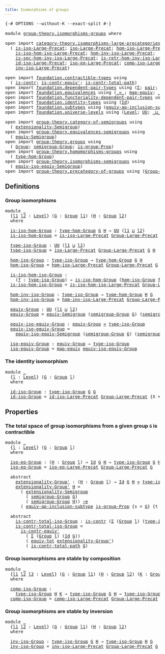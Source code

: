 ```yaml
---
title: Isomorphisms of groups
---
```


<pre class="Agda"><a id="48" class="Symbol">{-#</a> <a id="52" class="Keyword">OPTIONS</a> <a id="60" class="Pragma">--without-K</a> <a id="72" class="Pragma">--exact-split</a> <a id="86" class="Symbol">#-}</a>

<a id="91" class="Keyword">module</a> <a id="98" href="group-theory.isomorphisms-groups.html" class="Module">group-theory.isomorphisms-groups</a> <a id="131" class="Keyword">where</a>

<a id="138" class="Keyword">open</a> <a id="143" class="Keyword">import</a> <a id="150" href="category-theory.isomorphisms-large-precategories.html" class="Module">category-theory.isomorphisms-large-precategories</a> <a id="199" class="Keyword">using</a>
  <a id="207" class="Symbol">(</a> <a id="209" href="category-theory.isomorphisms-large-precategories.html#1253" class="Function">is-iso-Large-Precat</a><a id="228" class="Symbol">;</a> <a id="230" href="category-theory.isomorphisms-large-precategories.html#1879" class="Function">iso-Large-Precat</a><a id="246" class="Symbol">;</a> <a id="248" href="category-theory.isomorphisms-large-precategories.html#2025" class="Function">hom-iso-Large-Precat</a><a id="268" class="Symbol">;</a>
    <a id="274" href="category-theory.isomorphisms-large-precategories.html#2127" class="Function">is-iso-hom-iso-Large-Precat</a><a id="301" class="Symbol">;</a> <a id="303" href="category-theory.isomorphisms-large-precategories.html#2280" class="Function">hom-inv-iso-Large-Precat</a><a id="327" class="Symbol">;</a>
    <a id="333" href="category-theory.isomorphisms-large-precategories.html#2400" class="Function">is-sec-hom-inv-iso-Large-Precat</a><a id="364" class="Symbol">;</a> <a id="366" href="category-theory.isomorphisms-large-precategories.html#2652" class="Function">is-retr-hom-inv-iso-Large-Precat</a><a id="398" class="Symbol">;</a>
    <a id="404" href="category-theory.isomorphisms-large-precategories.html#3263" class="Function">id-iso-Large-Precat</a><a id="423" class="Symbol">;</a> <a id="425" href="category-theory.isomorphisms-large-precategories.html#3932" class="Function">iso-eq-Large-Precat</a><a id="444" class="Symbol">;</a> <a id="446" href="category-theory.isomorphisms-large-precategories.html#8945" class="Function">comp-iso-Large-Precat</a><a id="467" class="Symbol">;</a>
    <a id="473" href="category-theory.isomorphisms-large-precategories.html#10071" class="Function">inv-iso-Large-Precat</a><a id="493" class="Symbol">)</a>

<a id="496" class="Keyword">open</a> <a id="501" class="Keyword">import</a> <a id="508" href="foundation.contractible-types.html" class="Module">foundation.contractible-types</a> <a id="538" class="Keyword">using</a>
  <a id="546" class="Symbol">(</a> <a id="548" href="foundation-core.contractible-types.html#1006" class="Function">is-contr</a><a id="556" class="Symbol">;</a> <a id="558" href="foundation-core.contractible-types.html#3813" class="Function">is-contr-equiv&#39;</a><a id="573" class="Symbol">;</a> <a id="575" href="foundation-core.contractible-types.html#2046" class="Function">is-contr-total-path</a><a id="594" class="Symbol">)</a>
<a id="596" class="Keyword">open</a> <a id="601" class="Keyword">import</a> <a id="608" href="foundation.dependent-pair-types.html" class="Module">foundation.dependent-pair-types</a> <a id="640" class="Keyword">using</a> <a id="646" class="Symbol">(</a><a id="647" href="foundation-core.dependent-pair-types.html#515" class="Record">Σ</a><a id="648" class="Symbol">;</a> <a id="650" href="foundation-core.dependent-pair-types.html#588" class="InductiveConstructor">pair</a><a id="654" class="Symbol">;</a> <a id="656" href="foundation-core.dependent-pair-types.html#605" class="Field">pr1</a><a id="659" class="Symbol">;</a> <a id="661" href="foundation-core.dependent-pair-types.html#617" class="Field">pr2</a><a id="664" class="Symbol">)</a>
<a id="666" class="Keyword">open</a> <a id="671" class="Keyword">import</a> <a id="678" href="foundation.equivalences.html" class="Module">foundation.equivalences</a> <a id="702" class="Keyword">using</a> <a id="708" class="Symbol">(</a><a id="709" href="foundation-core.equivalences.html#1621" class="Function Operator">_≃_</a><a id="712" class="Symbol">;</a> <a id="714" href="foundation-core.equivalences.html#1821" class="Function">map-equiv</a><a id="723" class="Symbol">;</a> <a id="725" href="foundation-core.equivalences.html#7869" class="Function Operator">_∘e_</a><a id="729" class="Symbol">)</a>
<a id="731" class="Keyword">open</a> <a id="736" class="Keyword">import</a> <a id="743" href="foundation.functoriality-dependent-pair-types.html" class="Module">foundation.functoriality-dependent-pair-types</a> <a id="789" class="Keyword">using</a> <a id="795" class="Symbol">(</a><a id="796" href="foundation-core.functoriality-dependent-pair-types.html#7267" class="Function">equiv-tot</a><a id="805" class="Symbol">)</a>
<a id="807" class="Keyword">open</a> <a id="812" class="Keyword">import</a> <a id="819" href="foundation.identity-types.html" class="Module">foundation.identity-types</a> <a id="845" class="Keyword">using</a> <a id="851" class="Symbol">(</a><a id="852" href="foundation-core.identity-types.html#1767" class="Datatype">Id</a><a id="854" class="Symbol">)</a>
<a id="856" class="Keyword">open</a> <a id="861" class="Keyword">import</a> <a id="868" href="foundation.subtypes.html" class="Module">foundation.subtypes</a> <a id="888" class="Keyword">using</a> <a id="894" class="Symbol">(</a><a id="895" href="foundation-core.subtypes.html#4122" class="Function">equiv-ap-inclusion-subtype</a><a id="921" class="Symbol">)</a>
<a id="923" class="Keyword">open</a> <a id="928" class="Keyword">import</a> <a id="935" href="foundation.universe-levels.html" class="Module">foundation.universe-levels</a> <a id="962" class="Keyword">using</a> <a id="968" class="Symbol">(</a><a id="969" href="Agda.Primitive.html#597" class="Postulate">Level</a><a id="974" class="Symbol">;</a> <a id="976" href="foundation-core.universe-levels.html#235" class="Primitive">UU</a><a id="978" class="Symbol">;</a> <a id="980" href="Agda.Primitive.html#810" class="Primitive Operator">_⊔_</a><a id="983" class="Symbol">)</a>

<a id="986" class="Keyword">open</a> <a id="991" class="Keyword">import</a> <a id="998" href="group-theory.category-of-semigroups.html" class="Module">group-theory.category-of-semigroups</a> <a id="1034" class="Keyword">using</a>
  <a id="1042" class="Symbol">(</a> <a id="1044" href="group-theory.category-of-semigroups.html#1229" class="Function">extensionality-Semigroup</a><a id="1068" class="Symbol">)</a>
<a id="1070" class="Keyword">open</a> <a id="1075" class="Keyword">import</a> <a id="1082" href="group-theory.equivalences-semigroups.html" class="Module">group-theory.equivalences-semigroups</a> <a id="1119" class="Keyword">using</a>
  <a id="1127" class="Symbol">(</a> <a id="1129" href="group-theory.equivalences-semigroups.html#2014" class="Function">equiv-Semigroup</a><a id="1144" class="Symbol">)</a>
<a id="1146" class="Keyword">open</a> <a id="1151" class="Keyword">import</a> <a id="1158" href="group-theory.groups.html" class="Module">group-theory.groups</a> <a id="1178" class="Keyword">using</a>
  <a id="1186" class="Symbol">(</a> <a id="1188" href="group-theory.groups.html#2481" class="Function">Group</a><a id="1193" class="Symbol">;</a> <a id="1195" href="group-theory.groups.html#2603" class="Function">semigroup-Group</a><a id="1210" class="Symbol">;</a> <a id="1212" href="group-theory.groups.html#9785" class="Function">is-group-Prop</a><a id="1225" class="Symbol">)</a>
<a id="1227" class="Keyword">open</a> <a id="1232" class="Keyword">import</a> <a id="1239" href="group-theory.homomorphisms-groups.html" class="Module">group-theory.homomorphisms-groups</a> <a id="1273" class="Keyword">using</a>
  <a id="1281" class="Symbol">(</a> <a id="1283" href="group-theory.homomorphisms-groups.html#1635" class="Function">type-hom-Group</a><a id="1297" class="Symbol">)</a>
<a id="1299" class="Keyword">open</a> <a id="1304" class="Keyword">import</a> <a id="1311" href="group-theory.isomorphisms-semigroups.html" class="Module">group-theory.isomorphisms-semigroups</a> <a id="1348" class="Keyword">using</a>
  <a id="1356" class="Symbol">(</a> <a id="1358" href="group-theory.isomorphisms-semigroups.html#6220" class="Function">equiv-iso-equiv-Semigroup</a><a id="1383" class="Symbol">)</a>
<a id="1385" class="Keyword">open</a> <a id="1390" class="Keyword">import</a> <a id="1397" href="group-theory.precategory-of-groups.html" class="Module">group-theory.precategory-of-groups</a> <a id="1432" class="Keyword">using</a> <a id="1438" class="Symbol">(</a><a id="1439" href="group-theory.precategory-of-groups.html#747" class="Function">Group-Large-Precat</a><a id="1457" class="Symbol">)</a>
</pre>
## Definitions

### Group isomorphisms

<pre class="Agda"><a id="1512" class="Keyword">module</a> <a id="1519" href="group-theory.isomorphisms-groups.html#1519" class="Module">_</a>
  <a id="1523" class="Symbol">{</a><a id="1524" href="group-theory.isomorphisms-groups.html#1524" class="Bound">l1</a> <a id="1527" href="group-theory.isomorphisms-groups.html#1527" class="Bound">l2</a> <a id="1530" class="Symbol">:</a> <a id="1532" href="Agda.Primitive.html#597" class="Postulate">Level</a><a id="1537" class="Symbol">}</a> <a id="1539" class="Symbol">(</a><a id="1540" href="group-theory.isomorphisms-groups.html#1540" class="Bound">G</a> <a id="1542" class="Symbol">:</a> <a id="1544" href="group-theory.groups.html#2481" class="Function">Group</a> <a id="1550" href="group-theory.isomorphisms-groups.html#1524" class="Bound">l1</a><a id="1552" class="Symbol">)</a> <a id="1554" class="Symbol">(</a><a id="1555" href="group-theory.isomorphisms-groups.html#1555" class="Bound">H</a> <a id="1557" class="Symbol">:</a> <a id="1559" href="group-theory.groups.html#2481" class="Function">Group</a> <a id="1565" href="group-theory.isomorphisms-groups.html#1527" class="Bound">l2</a><a id="1567" class="Symbol">)</a>
  <a id="1571" class="Keyword">where</a>
  
  <a id="1582" href="group-theory.isomorphisms-groups.html#1582" class="Function">is-iso-hom-Group</a> <a id="1599" class="Symbol">:</a> <a id="1601" href="group-theory.homomorphisms-groups.html#1635" class="Function">type-hom-Group</a> <a id="1616" href="group-theory.isomorphisms-groups.html#1540" class="Bound">G</a> <a id="1618" href="group-theory.isomorphisms-groups.html#1555" class="Bound">H</a> <a id="1620" class="Symbol">→</a> <a id="1622" href="foundation-core.universe-levels.html#235" class="Primitive">UU</a> <a id="1625" class="Symbol">(</a><a id="1626" href="group-theory.isomorphisms-groups.html#1524" class="Bound">l1</a> <a id="1629" href="Agda.Primitive.html#810" class="Primitive Operator">⊔</a> <a id="1631" href="group-theory.isomorphisms-groups.html#1527" class="Bound">l2</a><a id="1633" class="Symbol">)</a>
  <a id="1637" href="group-theory.isomorphisms-groups.html#1582" class="Function">is-iso-hom-Group</a> <a id="1654" class="Symbol">=</a> <a id="1656" href="category-theory.isomorphisms-large-precategories.html#1253" class="Function">is-iso-Large-Precat</a> <a id="1676" href="group-theory.precategory-of-groups.html#747" class="Function">Group-Large-Precat</a> <a id="1695" class="Symbol">{</a><a id="1696" class="Argument">X</a> <a id="1698" class="Symbol">=</a> <a id="1700" href="group-theory.isomorphisms-groups.html#1540" class="Bound">G</a><a id="1701" class="Symbol">}</a> <a id="1703" class="Symbol">{</a><a id="1704" class="Argument">Y</a> <a id="1706" class="Symbol">=</a> <a id="1708" href="group-theory.isomorphisms-groups.html#1555" class="Bound">H</a><a id="1709" class="Symbol">}</a>

  <a id="1714" href="group-theory.isomorphisms-groups.html#1714" class="Function">type-iso-Group</a> <a id="1729" class="Symbol">:</a> <a id="1731" href="foundation-core.universe-levels.html#235" class="Primitive">UU</a> <a id="1734" class="Symbol">(</a><a id="1735" href="group-theory.isomorphisms-groups.html#1524" class="Bound">l1</a> <a id="1738" href="Agda.Primitive.html#810" class="Primitive Operator">⊔</a> <a id="1740" href="group-theory.isomorphisms-groups.html#1527" class="Bound">l2</a><a id="1742" class="Symbol">)</a>
  <a id="1746" href="group-theory.isomorphisms-groups.html#1714" class="Function">type-iso-Group</a> <a id="1761" class="Symbol">=</a> <a id="1763" href="category-theory.isomorphisms-large-precategories.html#1879" class="Function">iso-Large-Precat</a> <a id="1780" href="group-theory.precategory-of-groups.html#747" class="Function">Group-Large-Precat</a> <a id="1799" href="group-theory.isomorphisms-groups.html#1540" class="Bound">G</a> <a id="1801" href="group-theory.isomorphisms-groups.html#1555" class="Bound">H</a>

  <a id="1806" href="group-theory.isomorphisms-groups.html#1806" class="Function">hom-iso-Group</a> <a id="1820" class="Symbol">:</a> <a id="1822" href="group-theory.isomorphisms-groups.html#1714" class="Function">type-iso-Group</a> <a id="1837" class="Symbol">→</a> <a id="1839" href="group-theory.homomorphisms-groups.html#1635" class="Function">type-hom-Group</a> <a id="1854" href="group-theory.isomorphisms-groups.html#1540" class="Bound">G</a> <a id="1856" href="group-theory.isomorphisms-groups.html#1555" class="Bound">H</a>
  <a id="1860" href="group-theory.isomorphisms-groups.html#1806" class="Function">hom-iso-Group</a> <a id="1874" class="Symbol">=</a> <a id="1876" href="category-theory.isomorphisms-large-precategories.html#2025" class="Function">hom-iso-Large-Precat</a> <a id="1897" href="group-theory.precategory-of-groups.html#747" class="Function">Group-Large-Precat</a> <a id="1916" href="group-theory.isomorphisms-groups.html#1540" class="Bound">G</a> <a id="1918" href="group-theory.isomorphisms-groups.html#1555" class="Bound">H</a>

  <a id="1923" href="group-theory.isomorphisms-groups.html#1923" class="Function">is-iso-hom-iso-Group</a> <a id="1944" class="Symbol">:</a>
    <a id="1950" class="Symbol">(</a><a id="1951" href="group-theory.isomorphisms-groups.html#1951" class="Bound">f</a> <a id="1953" class="Symbol">:</a> <a id="1955" href="group-theory.isomorphisms-groups.html#1714" class="Function">type-iso-Group</a><a id="1969" class="Symbol">)</a> <a id="1971" class="Symbol">→</a> <a id="1973" href="group-theory.isomorphisms-groups.html#1582" class="Function">is-iso-hom-Group</a> <a id="1990" class="Symbol">(</a><a id="1991" href="group-theory.isomorphisms-groups.html#1806" class="Function">hom-iso-Group</a> <a id="2005" href="group-theory.isomorphisms-groups.html#1951" class="Bound">f</a><a id="2006" class="Symbol">)</a>
  <a id="2010" href="group-theory.isomorphisms-groups.html#1923" class="Function">is-iso-hom-iso-Group</a> <a id="2031" class="Symbol">=</a> <a id="2033" href="category-theory.isomorphisms-large-precategories.html#2127" class="Function">is-iso-hom-iso-Large-Precat</a> <a id="2061" href="group-theory.precategory-of-groups.html#747" class="Function">Group-Large-Precat</a> <a id="2080" href="group-theory.isomorphisms-groups.html#1540" class="Bound">G</a> <a id="2082" href="group-theory.isomorphisms-groups.html#1555" class="Bound">H</a>

  <a id="2087" href="group-theory.isomorphisms-groups.html#2087" class="Function">hom-inv-iso-Group</a> <a id="2105" class="Symbol">:</a> <a id="2107" href="group-theory.isomorphisms-groups.html#1714" class="Function">type-iso-Group</a> <a id="2122" class="Symbol">→</a> <a id="2124" href="group-theory.homomorphisms-groups.html#1635" class="Function">type-hom-Group</a> <a id="2139" href="group-theory.isomorphisms-groups.html#1555" class="Bound">H</a> <a id="2141" href="group-theory.isomorphisms-groups.html#1540" class="Bound">G</a>
  <a id="2145" href="group-theory.isomorphisms-groups.html#2087" class="Function">hom-inv-iso-Group</a> <a id="2163" class="Symbol">=</a> <a id="2165" href="category-theory.isomorphisms-large-precategories.html#2280" class="Function">hom-inv-iso-Large-Precat</a> <a id="2190" href="group-theory.precategory-of-groups.html#747" class="Function">Group-Large-Precat</a> <a id="2209" href="group-theory.isomorphisms-groups.html#1540" class="Bound">G</a> <a id="2211" href="group-theory.isomorphisms-groups.html#1555" class="Bound">H</a>

  <a id="2216" href="group-theory.isomorphisms-groups.html#2216" class="Function">equiv-Group</a> <a id="2228" class="Symbol">:</a> <a id="2230" href="foundation-core.universe-levels.html#235" class="Primitive">UU</a> <a id="2233" class="Symbol">(</a><a id="2234" href="group-theory.isomorphisms-groups.html#1524" class="Bound">l1</a> <a id="2237" href="Agda.Primitive.html#810" class="Primitive Operator">⊔</a> <a id="2239" href="group-theory.isomorphisms-groups.html#1527" class="Bound">l2</a><a id="2241" class="Symbol">)</a>
  <a id="2245" href="group-theory.isomorphisms-groups.html#2216" class="Function">equiv-Group</a> <a id="2257" class="Symbol">=</a> <a id="2259" href="group-theory.equivalences-semigroups.html#2014" class="Function">equiv-Semigroup</a> <a id="2275" class="Symbol">(</a><a id="2276" href="group-theory.groups.html#2603" class="Function">semigroup-Group</a> <a id="2292" href="group-theory.isomorphisms-groups.html#1540" class="Bound">G</a><a id="2293" class="Symbol">)</a> <a id="2295" class="Symbol">(</a><a id="2296" href="group-theory.groups.html#2603" class="Function">semigroup-Group</a> <a id="2312" href="group-theory.isomorphisms-groups.html#1555" class="Bound">H</a><a id="2313" class="Symbol">)</a>

  <a id="2318" href="group-theory.isomorphisms-groups.html#2318" class="Function">equiv-iso-equiv-Group</a> <a id="2340" class="Symbol">:</a> <a id="2342" href="group-theory.isomorphisms-groups.html#2216" class="Function">equiv-Group</a> <a id="2354" href="foundation-core.equivalences.html#1621" class="Function Operator">≃</a> <a id="2356" href="group-theory.isomorphisms-groups.html#1714" class="Function">type-iso-Group</a>
  <a id="2373" href="group-theory.isomorphisms-groups.html#2318" class="Function">equiv-iso-equiv-Group</a> <a id="2395" class="Symbol">=</a>
    <a id="2401" href="group-theory.isomorphisms-semigroups.html#6220" class="Function">equiv-iso-equiv-Semigroup</a> <a id="2427" class="Symbol">(</a><a id="2428" href="group-theory.groups.html#2603" class="Function">semigroup-Group</a> <a id="2444" href="group-theory.isomorphisms-groups.html#1540" class="Bound">G</a><a id="2445" class="Symbol">)</a> <a id="2447" class="Symbol">(</a><a id="2448" href="group-theory.groups.html#2603" class="Function">semigroup-Group</a> <a id="2464" href="group-theory.isomorphisms-groups.html#1555" class="Bound">H</a><a id="2465" class="Symbol">)</a>

  <a id="2470" href="group-theory.isomorphisms-groups.html#2470" class="Function">iso-equiv-Group</a> <a id="2486" class="Symbol">:</a> <a id="2488" href="group-theory.isomorphisms-groups.html#2216" class="Function">equiv-Group</a> <a id="2500" class="Symbol">→</a> <a id="2502" href="group-theory.isomorphisms-groups.html#1714" class="Function">type-iso-Group</a>
  <a id="2519" href="group-theory.isomorphisms-groups.html#2470" class="Function">iso-equiv-Group</a> <a id="2535" class="Symbol">=</a> <a id="2537" href="foundation-core.equivalences.html#1821" class="Function">map-equiv</a> <a id="2547" href="group-theory.isomorphisms-groups.html#2318" class="Function">equiv-iso-equiv-Group</a>
</pre>
### The identity isomorphism

<pre class="Agda"><a id="2612" class="Keyword">module</a> <a id="2619" href="group-theory.isomorphisms-groups.html#2619" class="Module">_</a>
  <a id="2623" class="Symbol">{</a><a id="2624" href="group-theory.isomorphisms-groups.html#2624" class="Bound">l</a> <a id="2626" class="Symbol">:</a> <a id="2628" href="Agda.Primitive.html#597" class="Postulate">Level</a><a id="2633" class="Symbol">}</a> <a id="2635" class="Symbol">(</a><a id="2636" href="group-theory.isomorphisms-groups.html#2636" class="Bound">G</a> <a id="2638" class="Symbol">:</a> <a id="2640" href="group-theory.groups.html#2481" class="Function">Group</a> <a id="2646" href="group-theory.isomorphisms-groups.html#2624" class="Bound">l</a><a id="2647" class="Symbol">)</a>
  <a id="2651" class="Keyword">where</a>

  <a id="2660" href="group-theory.isomorphisms-groups.html#2660" class="Function">id-iso-Group</a> <a id="2673" class="Symbol">:</a> <a id="2675" href="group-theory.isomorphisms-groups.html#1714" class="Function">type-iso-Group</a> <a id="2690" href="group-theory.isomorphisms-groups.html#2636" class="Bound">G</a> <a id="2692" href="group-theory.isomorphisms-groups.html#2636" class="Bound">G</a>
  <a id="2696" href="group-theory.isomorphisms-groups.html#2660" class="Function">id-iso-Group</a> <a id="2709" class="Symbol">=</a> <a id="2711" href="category-theory.isomorphisms-large-precategories.html#3263" class="Function">id-iso-Large-Precat</a> <a id="2731" href="group-theory.precategory-of-groups.html#747" class="Function">Group-Large-Precat</a> <a id="2750" class="Symbol">{</a><a id="2751" class="Argument">X</a> <a id="2753" class="Symbol">=</a> <a id="2755" href="group-theory.isomorphisms-groups.html#2636" class="Bound">G</a><a id="2756" class="Symbol">}</a>
</pre>
## Properties

### The total space of group isomorphisms from a given group `G` is contractible

<pre class="Agda"><a id="2868" class="Keyword">module</a> <a id="2875" href="group-theory.isomorphisms-groups.html#2875" class="Module">_</a>
  <a id="2879" class="Symbol">{</a><a id="2880" href="group-theory.isomorphisms-groups.html#2880" class="Bound">l</a> <a id="2882" class="Symbol">:</a> <a id="2884" href="Agda.Primitive.html#597" class="Postulate">Level</a><a id="2889" class="Symbol">}</a> <a id="2891" class="Symbol">(</a><a id="2892" href="group-theory.isomorphisms-groups.html#2892" class="Bound">G</a> <a id="2894" class="Symbol">:</a> <a id="2896" href="group-theory.groups.html#2481" class="Function">Group</a> <a id="2902" href="group-theory.isomorphisms-groups.html#2880" class="Bound">l</a><a id="2903" class="Symbol">)</a>
  <a id="2907" class="Keyword">where</a>

  <a id="2916" href="group-theory.isomorphisms-groups.html#2916" class="Function">iso-eq-Group</a> <a id="2929" class="Symbol">:</a> <a id="2931" class="Symbol">(</a><a id="2932" href="group-theory.isomorphisms-groups.html#2932" class="Bound">H</a> <a id="2934" class="Symbol">:</a> <a id="2936" href="group-theory.groups.html#2481" class="Function">Group</a> <a id="2942" href="group-theory.isomorphisms-groups.html#2880" class="Bound">l</a><a id="2943" class="Symbol">)</a> <a id="2945" class="Symbol">→</a> <a id="2947" href="foundation-core.identity-types.html#1767" class="Datatype">Id</a> <a id="2950" href="group-theory.isomorphisms-groups.html#2892" class="Bound">G</a> <a id="2952" href="group-theory.isomorphisms-groups.html#2932" class="Bound">H</a> <a id="2954" class="Symbol">→</a> <a id="2956" href="group-theory.isomorphisms-groups.html#1714" class="Function">type-iso-Group</a> <a id="2971" href="group-theory.isomorphisms-groups.html#2892" class="Bound">G</a> <a id="2973" href="group-theory.isomorphisms-groups.html#2932" class="Bound">H</a>
  <a id="2977" href="group-theory.isomorphisms-groups.html#2916" class="Function">iso-eq-Group</a> <a id="2990" class="Symbol">=</a> <a id="2992" href="category-theory.isomorphisms-large-precategories.html#3932" class="Function">iso-eq-Large-Precat</a> <a id="3012" href="group-theory.precategory-of-groups.html#747" class="Function">Group-Large-Precat</a> <a id="3031" href="group-theory.isomorphisms-groups.html#2892" class="Bound">G</a>

  <a id="3036" class="Keyword">abstract</a>
    <a id="3049" href="group-theory.isomorphisms-groups.html#3049" class="Function">extensionality-Group&#39;</a> <a id="3071" class="Symbol">:</a> <a id="3073" class="Symbol">(</a><a id="3074" href="group-theory.isomorphisms-groups.html#3074" class="Bound">H</a> <a id="3076" class="Symbol">:</a> <a id="3078" href="group-theory.groups.html#2481" class="Function">Group</a> <a id="3084" href="group-theory.isomorphisms-groups.html#2880" class="Bound">l</a><a id="3085" class="Symbol">)</a> <a id="3087" class="Symbol">→</a> <a id="3089" href="foundation-core.identity-types.html#1767" class="Datatype">Id</a> <a id="3092" href="group-theory.isomorphisms-groups.html#2892" class="Bound">G</a> <a id="3094" href="group-theory.isomorphisms-groups.html#3074" class="Bound">H</a> <a id="3096" href="foundation-core.equivalences.html#1621" class="Function Operator">≃</a> <a id="3098" href="group-theory.isomorphisms-groups.html#1714" class="Function">type-iso-Group</a> <a id="3113" href="group-theory.isomorphisms-groups.html#2892" class="Bound">G</a> <a id="3115" href="group-theory.isomorphisms-groups.html#3074" class="Bound">H</a>
    <a id="3121" href="group-theory.isomorphisms-groups.html#3049" class="Function">extensionality-Group&#39;</a> <a id="3143" href="group-theory.isomorphisms-groups.html#3143" class="Bound">H</a> <a id="3145" class="Symbol">=</a>
      <a id="3153" class="Symbol">(</a> <a id="3155" href="group-theory.category-of-semigroups.html#1229" class="Function">extensionality-Semigroup</a>
        <a id="3188" class="Symbol">(</a> <a id="3190" href="group-theory.groups.html#2603" class="Function">semigroup-Group</a> <a id="3206" href="group-theory.isomorphisms-groups.html#2892" class="Bound">G</a><a id="3207" class="Symbol">)</a>
        <a id="3217" class="Symbol">(</a> <a id="3219" href="group-theory.groups.html#2603" class="Function">semigroup-Group</a> <a id="3235" href="group-theory.isomorphisms-groups.html#3143" class="Bound">H</a><a id="3236" class="Symbol">))</a> <a id="3239" href="foundation-core.equivalences.html#7869" class="Function Operator">∘e</a>
      <a id="3248" class="Symbol">(</a> <a id="3250" href="foundation-core.subtypes.html#4122" class="Function">equiv-ap-inclusion-subtype</a> <a id="3277" href="group-theory.groups.html#9785" class="Function">is-group-Prop</a> <a id="3291" class="Symbol">{</a><a id="3292" class="Argument">s</a> <a id="3294" class="Symbol">=</a> <a id="3296" href="group-theory.isomorphisms-groups.html#2892" class="Bound">G</a><a id="3297" class="Symbol">}</a> <a id="3299" class="Symbol">{</a><a id="3300" class="Argument">t</a> <a id="3302" class="Symbol">=</a> <a id="3304" href="group-theory.isomorphisms-groups.html#3143" class="Bound">H</a><a id="3305" class="Symbol">})</a>

  <a id="3311" class="Keyword">abstract</a>
    <a id="3324" href="group-theory.isomorphisms-groups.html#3324" class="Function">is-contr-total-iso-Group</a> <a id="3349" class="Symbol">:</a> <a id="3351" href="foundation-core.contractible-types.html#1006" class="Function">is-contr</a> <a id="3360" class="Symbol">(</a><a id="3361" href="foundation-core.dependent-pair-types.html#515" class="Record">Σ</a> <a id="3363" class="Symbol">(</a><a id="3364" href="group-theory.groups.html#2481" class="Function">Group</a> <a id="3370" href="group-theory.isomorphisms-groups.html#2880" class="Bound">l</a><a id="3371" class="Symbol">)</a> <a id="3373" class="Symbol">(</a><a id="3374" href="group-theory.isomorphisms-groups.html#1714" class="Function">type-iso-Group</a> <a id="3389" href="group-theory.isomorphisms-groups.html#2892" class="Bound">G</a><a id="3390" class="Symbol">))</a>
    <a id="3397" href="group-theory.isomorphisms-groups.html#3324" class="Function">is-contr-total-iso-Group</a> <a id="3422" class="Symbol">=</a>
      <a id="3430" href="foundation-core.contractible-types.html#3813" class="Function">is-contr-equiv&#39;</a>
        <a id="3454" class="Symbol">(</a> <a id="3456" href="foundation-core.dependent-pair-types.html#515" class="Record">Σ</a> <a id="3458" class="Symbol">(</a><a id="3459" href="group-theory.groups.html#2481" class="Function">Group</a> <a id="3465" href="group-theory.isomorphisms-groups.html#2880" class="Bound">l</a><a id="3466" class="Symbol">)</a> <a id="3468" class="Symbol">(</a><a id="3469" href="foundation-core.identity-types.html#1767" class="Datatype">Id</a> <a id="3472" href="group-theory.isomorphisms-groups.html#2892" class="Bound">G</a><a id="3473" class="Symbol">))</a>
        <a id="3484" class="Symbol">(</a> <a id="3486" href="foundation-core.functoriality-dependent-pair-types.html#7267" class="Function">equiv-tot</a> <a id="3496" href="group-theory.isomorphisms-groups.html#3049" class="Function">extensionality-Group&#39;</a><a id="3517" class="Symbol">)</a>
        <a id="3527" class="Symbol">(</a> <a id="3529" href="foundation-core.contractible-types.html#2046" class="Function">is-contr-total-path</a> <a id="3549" href="group-theory.isomorphisms-groups.html#2892" class="Bound">G</a><a id="3550" class="Symbol">)</a>
</pre>
### Group isomorphisms are stable by composition

<pre class="Agda">
<a id="3616" class="Keyword">module</a> <a id="3623" href="group-theory.isomorphisms-groups.html#3623" class="Module">_</a>
  <a id="3627" class="Symbol">{</a><a id="3628" href="group-theory.isomorphisms-groups.html#3628" class="Bound">l1</a> <a id="3631" href="group-theory.isomorphisms-groups.html#3631" class="Bound">l2</a> <a id="3634" href="group-theory.isomorphisms-groups.html#3634" class="Bound">l3</a> <a id="3637" class="Symbol">:</a> <a id="3639" href="Agda.Primitive.html#597" class="Postulate">Level</a><a id="3644" class="Symbol">}</a> <a id="3646" class="Symbol">(</a><a id="3647" href="group-theory.isomorphisms-groups.html#3647" class="Bound">G</a> <a id="3649" class="Symbol">:</a> <a id="3651" href="group-theory.groups.html#2481" class="Function">Group</a> <a id="3657" href="group-theory.isomorphisms-groups.html#3628" class="Bound">l1</a><a id="3659" class="Symbol">)</a> <a id="3661" class="Symbol">(</a><a id="3662" href="group-theory.isomorphisms-groups.html#3662" class="Bound">H</a> <a id="3664" class="Symbol">:</a> <a id="3666" href="group-theory.groups.html#2481" class="Function">Group</a> <a id="3672" href="group-theory.isomorphisms-groups.html#3631" class="Bound">l2</a><a id="3674" class="Symbol">)</a> <a id="3676" class="Symbol">(</a><a id="3677" href="group-theory.isomorphisms-groups.html#3677" class="Bound">K</a> <a id="3679" class="Symbol">:</a> <a id="3681" href="group-theory.groups.html#2481" class="Function">Group</a> <a id="3687" href="group-theory.isomorphisms-groups.html#3634" class="Bound">l3</a><a id="3689" class="Symbol">)</a>
  <a id="3693" class="Keyword">where</a>

  <a id="3702" href="group-theory.isomorphisms-groups.html#3702" class="Function">comp-iso-Group</a> <a id="3717" class="Symbol">:</a>
    <a id="3723" href="group-theory.isomorphisms-groups.html#1714" class="Function">type-iso-Group</a> <a id="3738" href="group-theory.isomorphisms-groups.html#3662" class="Bound">H</a> <a id="3740" href="group-theory.isomorphisms-groups.html#3677" class="Bound">K</a> <a id="3742" class="Symbol">→</a> <a id="3744" href="group-theory.isomorphisms-groups.html#1714" class="Function">type-iso-Group</a> <a id="3759" href="group-theory.isomorphisms-groups.html#3647" class="Bound">G</a> <a id="3761" href="group-theory.isomorphisms-groups.html#3662" class="Bound">H</a> <a id="3763" class="Symbol">→</a> <a id="3765" href="group-theory.isomorphisms-groups.html#1714" class="Function">type-iso-Group</a> <a id="3780" href="group-theory.isomorphisms-groups.html#3647" class="Bound">G</a> <a id="3782" href="group-theory.isomorphisms-groups.html#3677" class="Bound">K</a>
  <a id="3786" href="group-theory.isomorphisms-groups.html#3702" class="Function">comp-iso-Group</a> <a id="3801" class="Symbol">=</a> <a id="3803" href="category-theory.isomorphisms-large-precategories.html#8945" class="Function">comp-iso-Large-Precat</a> <a id="3825" href="group-theory.precategory-of-groups.html#747" class="Function">Group-Large-Precat</a> <a id="3844" href="group-theory.isomorphisms-groups.html#3647" class="Bound">G</a> <a id="3846" href="group-theory.isomorphisms-groups.html#3662" class="Bound">H</a> <a id="3848" href="group-theory.isomorphisms-groups.html#3677" class="Bound">K</a>
</pre>
### Group isomorphisms are stable by inversion

<pre class="Agda">
<a id="3912" class="Keyword">module</a> <a id="3919" href="group-theory.isomorphisms-groups.html#3919" class="Module">_</a>
  <a id="3923" class="Symbol">{</a><a id="3924" href="group-theory.isomorphisms-groups.html#3924" class="Bound">l1</a> <a id="3927" href="group-theory.isomorphisms-groups.html#3927" class="Bound">l2</a> <a id="3930" class="Symbol">:</a> <a id="3932" href="Agda.Primitive.html#597" class="Postulate">Level</a><a id="3937" class="Symbol">}</a> <a id="3939" class="Symbol">(</a><a id="3940" href="group-theory.isomorphisms-groups.html#3940" class="Bound">G</a> <a id="3942" class="Symbol">:</a> <a id="3944" href="group-theory.groups.html#2481" class="Function">Group</a> <a id="3950" href="group-theory.isomorphisms-groups.html#3924" class="Bound">l1</a><a id="3952" class="Symbol">)</a> <a id="3954" class="Symbol">(</a><a id="3955" href="group-theory.isomorphisms-groups.html#3955" class="Bound">H</a> <a id="3957" class="Symbol">:</a> <a id="3959" href="group-theory.groups.html#2481" class="Function">Group</a> <a id="3965" href="group-theory.isomorphisms-groups.html#3927" class="Bound">l2</a><a id="3967" class="Symbol">)</a>
  <a id="3971" class="Keyword">where</a>

  <a id="3980" href="group-theory.isomorphisms-groups.html#3980" class="Function">inv-iso-Group</a> <a id="3994" class="Symbol">:</a> <a id="3996" href="group-theory.isomorphisms-groups.html#1714" class="Function">type-iso-Group</a> <a id="4011" href="group-theory.isomorphisms-groups.html#3940" class="Bound">G</a> <a id="4013" href="group-theory.isomorphisms-groups.html#3955" class="Bound">H</a> <a id="4015" class="Symbol">→</a> <a id="4017" href="group-theory.isomorphisms-groups.html#1714" class="Function">type-iso-Group</a> <a id="4032" href="group-theory.isomorphisms-groups.html#3955" class="Bound">H</a> <a id="4034" href="group-theory.isomorphisms-groups.html#3940" class="Bound">G</a>
  <a id="4038" href="group-theory.isomorphisms-groups.html#3980" class="Function">inv-iso-Group</a> <a id="4052" class="Symbol">=</a> <a id="4054" href="category-theory.isomorphisms-large-precategories.html#10071" class="Function">inv-iso-Large-Precat</a> <a id="4075" href="group-theory.precategory-of-groups.html#747" class="Function">Group-Large-Precat</a> <a id="4094" href="group-theory.isomorphisms-groups.html#3940" class="Bound">G</a> <a id="4096" href="group-theory.isomorphisms-groups.html#3955" class="Bound">H</a>
</pre>